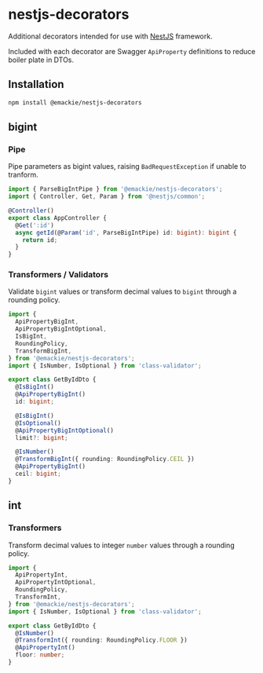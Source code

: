 # nestjs-decorators

Additional decorators intended for use with [NestJS](https://nestjs.com/) framework.

Included with each decorator are Swagger `ApiProperty` definitions to reduce boiler plate in DTOs.

## Installation

```sh
npm install @emackie/nestjs-decorators
```

## bigint

### Pipe

Pipe parameters as bigint values, raising `BadRequestException` if unable to tranform.

```typescript
import { ParseBigIntPipe } from '@emackie/nestjs-decorators';
import { Controller, Get, Param } from '@nestjs/common';

@Controller()
export class AppController {
  @Get(':id')
  async getId(@Param('id', ParseBigIntPipe) id: bigint): bigint {
    return id;
  }
}
```

### Transformers / Validators

Validate `bigint` values or transform decimal values to `bigint` through a rounding policy.

```typescript
import {
  ApiPropertyBigInt,
  ApiPropertyBigIntOptional,
  IsBigInt,
  RoundingPolicy,
  TransformBigInt,
} from '@emackie/nestjs-decorators';
import { IsNumber, IsOptional } from 'class-validator';

export class GetByIdDto {
  @IsBigInt()
  @ApiPropertyBigInt()
  id: bigint;

  @IsBigInt()
  @IsOptional()
  @ApiPropertyBigIntOptional()
  limit?: bigint;

  @IsNumber()
  @TransformBigInt({ rounding: RoundingPolicy.CEIL })
  @ApiPropertyBigInt()
  ceil: bigint;
}
```

## int

### Transformers

Transform decimal values to integer `number` values through a rounding policy.

```typescript
import {
  ApiPropertyInt,
  ApiPropertyIntOptional,
  RoundingPolicy,
  TransformInt,
} from '@emackie/nestjs-decorators';
import { IsNumber, IsOptional } from 'class-validator';

export class GetByIdDto {
  @IsNumber()
  @TransformInt({ rounding: RoundingPolicy.FLOOR })
  @ApiPropertyInt()
  floor: number;
}
```
